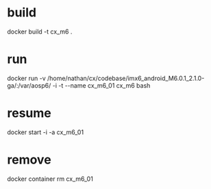 # build
docker build -t cx_m6 .

# run
docker run -v /home/nathan/cx/codebase/imx6_android_M6.0.1_2.1.0-ga/:/var/aosp6/ -i -t --name cx_m6_01 cx_m6 bash

# resume
docker start -i -a cx_m6_01 

# remove
docker container rm cx_m6_01 

